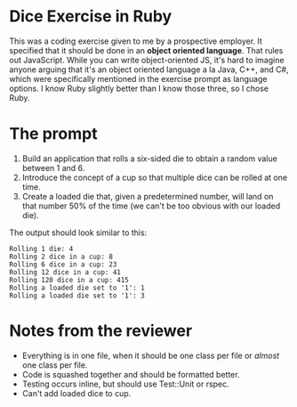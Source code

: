 # Dice Exercise in Ruby

This was a coding exercise given to me by a prospective employer. It specified that it should be done in an **object oriented language**. That rules out JavaScript. While you can write object-oriented JS, it's hard to imagine anyone arguing that it's an object oriented language a la Java, C++, and C#, which were specifically mentioned in the exercise prompt as language options. I know Ruby slightly better than I know those three, so I chose Ruby.

# The prompt

1. Build an application that rolls a six-sided die to obtain a random value between 1 and 6.
2. Introduce the concept of a cup so that multiple dice can be rolled at one time.
3. Create a loaded die that, given a predetermined number, will land on that number 50% of the time (we can't be too obvious with our loaded die).

The output should look similar to this:

```
Rolling 1 die: 4
Rolling 2 dice in a cup: 8
Rolling 6 dice in a cup: 23
Rolling 12 dice in a cup: 41
Rolling 120 dice in a cup: 415
Rolling a loaded die set to '1': 1
Rolling a loaded die set to '1': 3
```

# Notes from the reviewer

- Everything is in one file, when it should be one class per file or *almost* one class per file.
- Code is squashed together and should be formatted better.
- Testing occurs inline, but should use Test::Unit or rspec.
- Can't add loaded dice to cup.
